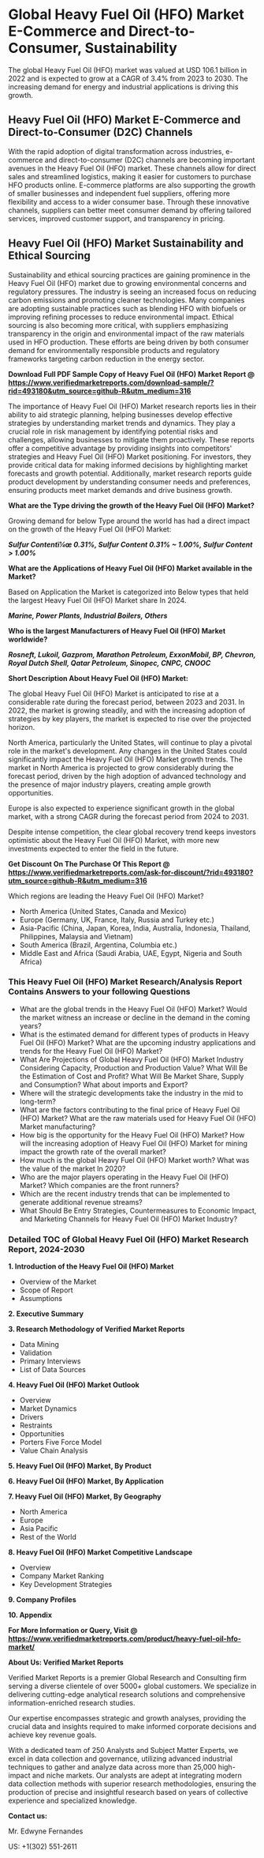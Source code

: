 <h1>Global Heavy Fuel Oil (HFO) Market E-Commerce and Direct-to-Consumer, Sustainability</h1><p class=""><p>The global Heavy Fuel Oil (HFO) market was valued at USD 106.1 billion in 2022 and is expected to grow at a CAGR of 3.4% from 2023 to 2030. The increasing demand for energy and industrial applications is driving this growth.</p><h2>Heavy Fuel Oil (HFO) Market E-Commerce and Direct-to-Consumer (D2C) Channels</h2><p>With the rapid adoption of digital transformation across industries, e-commerce and direct-to-consumer (D2C) channels are becoming important avenues in the Heavy Fuel Oil (HFO) market. These channels allow for direct sales and streamlined logistics, making it easier for customers to purchase HFO products online. E-commerce platforms are also supporting the growth of smaller businesses and independent fuel suppliers, offering more flexibility and access to a wider consumer base. Through these innovative channels, suppliers can better meet consumer demand by offering tailored services, improved customer support, and transparency in pricing.</p><h2>Heavy Fuel Oil (HFO) Market Sustainability and Ethical Sourcing</h2><p>Sustainability and ethical sourcing practices are gaining prominence in the Heavy Fuel Oil (HFO) market due to growing environmental concerns and regulatory pressures. The industry is seeing an increased focus on reducing carbon emissions and promoting cleaner technologies. Many companies are adopting sustainable practices such as blending HFO with biofuels or improving refining processes to reduce environmental impact. Ethical sourcing is also becoming more critical, with suppliers emphasizing transparency in the origin and environmental impact of the raw materials used in HFO production. These efforts are being driven by both consumer demand for environmentally responsible products and regulatory frameworks targeting carbon reduction in the energy sector.</p></p><p class=""><strong>Download Full PDF Sample Copy of Heavy Fuel Oil (HFO) Market Report @ <a href="https://www.verifiedmarketreports.com/download-sample/?rid=493180&utm_source=github-R&utm_medium=316" target="_blank">https://www.verifiedmarketreports.com/download-sample/?rid=493180&utm_source=github-R&utm_medium=316</a></strong></p><p>The importance of&nbsp;Heavy Fuel Oil (HFO) Market research reports lies in their ability to aid strategic planning, helping businesses develop effective strategies by understanding market trends and dynamics. They play a crucial role in risk management by identifying potential risks and challenges, allowing businesses to mitigate them proactively. These reports offer a competitive advantage by providing insights into competitors' strategies and Heavy Fuel Oil (HFO) Market positioning. For investors, they provide critical data for making informed decisions by highlighting market forecasts and growth potential. Additionally, market research reports guide product development by understanding consumer needs and preferences, ensuring products meet market demands and drive business growth.</p><p><strong>What are the&nbsp;Type driving the growth of the Heavy Fuel Oil (HFO) Market?</strong></p><p id="" class="">Growing demand for below Type around the world has had a direct impact on the growth of the Heavy Fuel Oil (HFO) Market:</p><p class=""><em><strong>Sulfur Contentï¼œ 0.31%, Sulfur Content 0.31% ~ 1.00%, Sulfur Content > 1.00%</strong></em></p><p class=""><strong>What are the&nbsp;Applications&nbsp;of Heavy Fuel Oil (HFO) Market available in the Market?</strong></p><p id="" class="">Based on Application the Market is categorized into Below types that held the largest Heavy Fuel Oil (HFO) Market share In 2024.</p><p class=""><em><strong>Marine, Power Plants, Industrial Boilers, Others</strong></em></p><p class=""><strong>Who is the largest Manufacturers of Heavy Fuel Oil (HFO) Market worldwide?</strong></p><p><em><strong>Rosneft, Lukoil, Gazprom, Marathon Petroleum, ExxonMobil, BP, Chevron, Royal Dutch Shell, Qatar Petroleum, Sinopec, CNPC, CNOOC</strong></em></p><p id="" class=""><strong>Short Description About Heavy Fuel Oil (HFO) Market:</strong></p><p>The global Heavy Fuel Oil (HFO) Market is anticipated to rise at a considerable rate during the forecast period, between 2023 and 2031. In 2022, the market is growing steadily, and with the increasing adoption of strategies by key players, the market is expected to rise over the projected horizon.</p><p>North America, particularly the United States, will continue to play a pivotal role in the market's development. Any changes in the United States could significantly impact the Heavy Fuel Oil (HFO) Market growth trends. The market in North America is projected to grow considerably during the forecast period, driven by the high adoption of advanced technology and the presence of major industry players, creating ample growth opportunities.</p><p>Europe is also expected to experience significant growth in the global market, with a strong CAGR during the forecast period from 2024 to 2031.</p><p>Despite intense competition, the clear global recovery trend keeps investors optimistic about the Heavy Fuel Oil (HFO) Market, with more new investments expected to enter the field in the future.</p><p id="" class=""><strong>Get Discount On The Purchase Of This Report @ <a href="https://www.verifiedmarketreports.com/ask-for-discount/?rid=493180?utm_source=github-R&utm_medium=316" target="_blank">https://www.verifiedmarketreports.com/ask-for-discount/?rid=493180?utm_source=github-R&utm_medium=316</a></strong></p><p class="">Which regions are leading the Heavy Fuel Oil (HFO) Market?</p><ul><li>North America (United States, Canada and Mexico)</li><li>Europe (Germany, UK, France, Italy, Russia and Turkey etc.)</li><li>Asia-Pacific (China, Japan, Korea, India, Australia, Indonesia, Thailand, Philippines, Malaysia and Vietnam)</li><li>South America (Brazil, Argentina, Columbia etc.)</li><li>Middle East and Africa (Saudi Arabia, UAE, Egypt, Nigeria and South Africa)</li></ul><h3 id="" class="">This Heavy Fuel Oil (HFO) Market Research/Analysis Report Contains Answers to your following Questions</h3><ul><li>What are the global trends in the Heavy Fuel Oil (HFO) Market? Would the market witness an increase or decline in the demand in the coming years?</li><li>What is the estimated demand for different types of products in Heavy Fuel Oil (HFO) Market? What are the upcoming industry applications and trends for the Heavy Fuel Oil (HFO) Market?</li><li>What Are Projections of Global Heavy Fuel Oil (HFO) Market Industry Considering Capacity, Production and Production Value? What Will Be the Estimation of Cost and Profit? What Will Be Market Share, Supply and Consumption? What about imports and Export?</li><li>Where will the strategic developments take the industry in the mid to long-term?</li><li>What are the factors contributing to the final price of Heavy Fuel Oil (HFO) Market? What are the raw materials used for Heavy Fuel Oil (HFO) Market manufacturing?</li><li>How big is the opportunity for the Heavy Fuel Oil (HFO) Market? How will the increasing adoption of Heavy Fuel Oil (HFO) Market for mining impact the growth rate of the overall market?</li><li>How much is the global Heavy Fuel Oil (HFO) Market worth? What was the value of the market In 2020?</li><li>Who are the major players operating in the Heavy Fuel Oil (HFO) Market? Which companies are the front runners?</li><li>Which are the recent industry trends that can be implemented to generate additional revenue streams?</li><li>What Should Be Entry Strategies, Countermeasures to Economic Impact, and Marketing Channels for Heavy Fuel Oil (HFO) Market Industry?</li></ul><h3 id="" class="">Detailed TOC of Global Heavy Fuel Oil (HFO) Market Research Report, 2024-2030</h3><p id="" class=""><strong>1. Introduction of the Heavy Fuel Oil (HFO) Market</strong></p><ul><li>Overview of the Market</li><li>Scope of Report</li><li>Assumptions</li></ul><p id="" class=""><strong>2. Executive Summary</strong></p><p id="" class=""><strong>3. Research Methodology of Verified Market Reports</strong></p><ul><li>Data Mining</li><li>Validation</li><li>Primary Interviews</li><li>List of Data Sources</li></ul><p id="" class=""><strong>4. Heavy Fuel Oil (HFO) Market Outlook</strong></p><ul><li>Overview</li><li>Market Dynamics</li><li>Drivers</li><li>Restraints</li><li>Opportunities</li><li>Porters Five Force Model</li><li>Value Chain Analysis</li></ul><p id="" class=""><strong>5. Heavy Fuel Oil (HFO) Market, By Product</strong></p><p id="" class=""><strong>6. Heavy Fuel Oil (HFO) Market, By Application</strong></p><p id="" class=""><strong>7. Heavy Fuel Oil (HFO) Market, By Geography</strong></p><ul><li>North America</li><li>Europe</li><li>Asia Pacific</li><li>Rest of the World</li></ul><p id="" class=""><strong>8. Heavy Fuel Oil (HFO) Market Competitive Landscape</strong></p><ul><li>Overview</li><li>Company Market Ranking</li><li>Key Development Strategies</li></ul><p id="" class=""><strong>9. Company Profiles</strong></p><p id="" class=""><strong>10. Appendix</strong></p><p id="" class=""><strong>For More Information or Query, Visit @ <a href="https://www.verifiedmarketreports.com/product/heavy-fuel-oil-hfo-market/" target="_blank">https://www.verifiedmarketreports.com/product/heavy-fuel-oil-hfo-market/</a></strong></p><p id="" class=""><strong>About Us: Verified Market Reports</strong></p><p id="" class="">Verified Market Reports is a premier Global Research and Consulting firm serving a diverse clientele of over 5000+ global customers. We specialize in delivering cutting-edge analytical research solutions and comprehensive information-enriched research studies.</p><p id="" class="">Our expertise encompasses strategic and growth analyses, providing the crucial data and insights required to make informed corporate decisions and achieve key revenue goals.</p><p id="" class="">With a dedicated team of 250 Analysts and Subject Matter Experts, we excel in data collection and governance, utilizing advanced industrial techniques to gather and analyze data across more than 25,000 high-impact and niche markets. Our analysts are adept at integrating modern data collection methods with superior research methodologies, ensuring the production of precise and insightful research based on years of collective experience and specialized knowledge.</p><p id="" class=""><strong>Contact us:</strong></p><p id="" class="">Mr. Edwyne Fernandes</p><p id="" class="">US: +1(302) 551-2611</p>